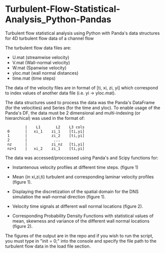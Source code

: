 # Turbulent-Flow-Statistical-Analysis_Python-Pandas
Turbulent flow statistical analysis using Python with Panda's data structures for 4D turbulent flow data of a channel flow

The turbulent flow data files are: 
- U.mat (streamwise velocity)
- V.mat (Wall-normal velocity)
- W.mat (Spanwise velocity)
- yloc.mat (wall normal distances) 
- time.mat (time steps) 

The data of the velocity files are in format of [ti, xi, zi, yi] which correspond to index values of another data file
(i.e. yi -> yloc.mat).

The data structures used to process the data was the Panda's DataFrame (for the velocities) and Series (for the time and yloc). 
To enable usage of the Panda's DF, the data must be 2 dimensional and multi-indexing (or hierarchical) was used in the format of: 


             |    L1       L2    L3 cols 
     0       |   xi_1    zi_1    [ti,yi]
     1       |           zi_2    [ti,yi]
     2       |            ...
     nz      |           zi_nz   [ti,yi]
     nz+1    |   xi_2    zi_1    [ti,yi]
    
 
 The data was accessed/proccessed using Panda's and Scipy functions for: 
 
 - Instantenous velocity profiles at different time steps. (figure 1) 
    
 - Mean (in xi,zi,ti) turbulent and corresponding laminar velocity profiles (figure 1). 
    
 - Displaying the discretization of the spatial domain for the DNS simulation the wall-normal direction (figure 1). 
    
 - Velocity time signals at different wall normal locations (figure 2). 
    
 - Corresponding Probability Density Functions with statistical values of mean, skewness and variance of the different 
   wall normal locations (figure 2). 
   
   
The figures of the output are in the repo and if you wish to run the script, you must type in "init = 0;" into the console and specify the file path to the turbulent flow data in the load file section. 
